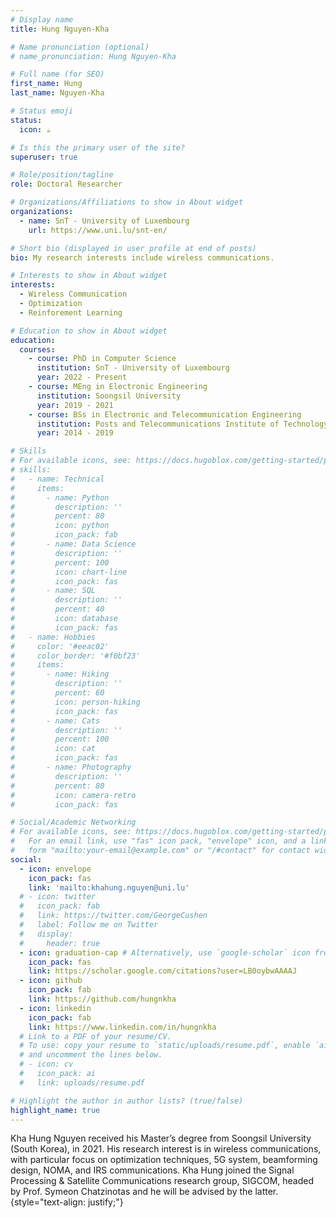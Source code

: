 ```yaml
---
# Display name
title: Hung Nguyen-Kha

# Name pronunciation (optional)
# name_pronunciation: Hung Nguyen-Kha

# Full name (for SEO)
first_name: Hung
last_name: Nguyen-Kha

# Status emoji
status:
  icon: ☕️

# Is this the primary user of the site?
superuser: true

# Role/position/tagline
role: Doctoral Researcher

# Organizations/Affiliations to show in About widget
organizations:
  - name: SnT - University of Luxembourg
    url: https://www.uni.lu/snt-en/

# Short bio (displayed in user profile at end of posts)
bio: My research interests include wireless communications.

# Interests to show in About widget
interests:
  - Wireless Communication
  - Optimization
  - Reinforement Learning

# Education to show in About widget
education:
  courses:
    - course: PhD in Computer Science
      institution: SnT - University of Luxembourg
      year: 2022 - Present
    - course: MEng in Electronic Engineering
      institution: Soongsil University
      year: 2019 - 2021
    - course: BSs in Electronic and Telecommunication Engineering
      institution: Posts and Telecommunications Institute of Technology
      year: 2014 - 2019

# Skills
# For available icons, see: https://docs.hugoblox.com/getting-started/page-builder/#icons
# skills:
#   - name: Technical
#     items:
#       - name: Python
#         description: ''
#         percent: 80
#         icon: python
#         icon_pack: fab
#       - name: Data Science
#         description: ''
#         percent: 100
#         icon: chart-line
#         icon_pack: fas
#       - name: SQL
#         description: ''
#         percent: 40
#         icon: database
#         icon_pack: fas
#   - name: Hobbies
#     color: '#eeac02'
#     color_border: '#f0bf23'
#     items:
#       - name: Hiking
#         description: ''
#         percent: 60
#         icon: person-hiking
#         icon_pack: fas
#       - name: Cats
#         description: ''
#         percent: 100
#         icon: cat
#         icon_pack: fas
#       - name: Photography
#         description: ''
#         percent: 80
#         icon: camera-retro
#         icon_pack: fas

# Social/Academic Networking
# For available icons, see: https://docs.hugoblox.com/getting-started/page-builder/#icons
#   For an email link, use "fas" icon pack, "envelope" icon, and a link in the
#   form "mailto:your-email@example.com" or "/#contact" for contact widget.
social:
  - icon: envelope
    icon_pack: fas
    link: 'mailto:khahung.nguyen@uni.lu'
  # - icon: twitter
  #   icon_pack: fab
  #   link: https://twitter.com/GeorgeCushen
  #   label: Follow me on Twitter
  #   display:
  #     header: true
  - icon: graduation-cap # Alternatively, use `google-scholar` icon from `ai` icon pack
    icon_pack: fas
    link: https://scholar.google.com/citations?user=LB0oybwAAAAJ
  - icon: github
    icon_pack: fab
    link: https://github.com/hungnkha
  - icon: linkedin
    icon_pack: fab
    link: https://www.linkedin.com/in/hungnkha
  # Link to a PDF of your resume/CV.
  # To use: copy your resume to `static/uploads/resume.pdf`, enable `ai` icons in `params.yaml`,
  # and uncomment the lines below.
  # - icon: cv
  #   icon_pack: ai
  #   link: uploads/resume.pdf

# Highlight the author in author lists? (true/false)
highlight_name: true
---
```


Kha Hung Nguyen  received his Master’s degree from Soongsil University (South Korea), in 2021. His research interest is in wireless communications, with particular focus on optimization techniques, 5G system, beamforming design, NOMA, and IRS communications. Kha Hung joined the Signal Processing & Satellite Communications research group, SIGCOM, headed by Prof. Symeon Chatzinotas and he will be advised by the latter.
{style="text-align: justify;"}

